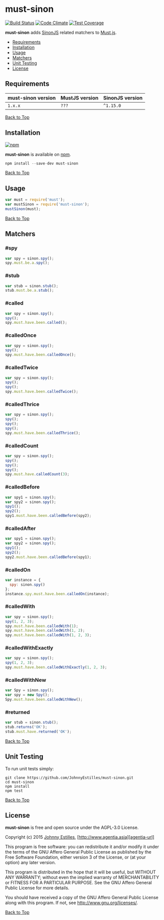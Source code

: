 # <a name="top"></a>must-sinon

[![Build Status][travis-badge]][travis-url]
[![Code Climate][gpa-badge]][codeclimate-url]
[![Test Coverage][coverage-badge]][codeclimate-url]

**must-sinon** adds [SinonJS][sinon-url] related matchers to [Must.js][must-url].

- [Requirements](#requirements)
- [Installation](#installation)
- [Usage](#usage)
- [Matchers](#matchers)
- [Unit Testing](#unit-testing)
- [License](#license)

<a name="requirements"></a>
## Requirements

must-sinon version | MustJS version | SinonJS version
------------------ | -------------- | ---------------
`1.x.x` | `???` | `^1.15.0`

[Back to Top](#top)

<a name="installation"></a>
## Installation
[![npm][npm-badge]][npm-url]

**must-sinon** is available on [npm][npm-url].

```js
npm install --save-dev must-sinon
```

[Back to Top](#top)

<a name="usage"></a>
## Usage
```js
var must = require('must');
var mustSinon = require('must-sinon');
mustSinon(must);
```

[Back to Top](#top)

<a name="matchers"></a>
## Matchers

### #spy
```js
var spy = sinon.spy();
spy.must.be.a.spy();
```

### #stub
```js
var stub = sinon.stub();
stub.must.be.a.stub();
```

### #called
```js
var spy = sinon.spy();
spy();
spy.must.have.been.called();
```

### #calledOnce
```js
var spy = sinon.spy();
spy();
spy.must.have.been.calledOnce();
```

### #calledTwice
```js
var spy = sinon.spy();
spy();
spy();
spy.must.have.been.calledTwice();
```

### #calledThrice
```js
var spy = sinon.spy();
spy();
spy();
spy();
spy.must.have.been.calledThrice();
```

### #calledCount
```js
var spy = sinon.spy();
spy();
spy();
spy();
spy.must.have.calledCount(3);
```

### #calledBefore
```js
var spy1 = sinon.spy();
var spy2 = sinon.spy();
spy1();
spy2();
spy1.must.have.been.calledBefore(spy2);
```

### #calledAfter
```js
var spy1 = sinon.spy();
var spy2 = sinon.spy();
spy1();
spy2();
spy2.must.have.been.calledBefore(spy1);
```

### #calledOn
```js
var instance = {
  spy: sinon.spy()
};
instance.spy.must.have.been.calledOn(instance);
```

### #calledWith
```js
var spy = sinon.spy();
spy(1, 2, 3);
spy.must.have.been.calledWith(1);
spy.must.have.been.calledWith(1, 2);
spy.must.have.been.calledWith(1, 2, 3);
```

### #calledWithExactly
```js
var spy = sinon.spy();
spy(1, 2, 3);
spy.must.have.been.calledWithExactly(1, 2, 3);
```

### #calledWithNew
```js
var Spy = sinon.spy();
var spy = new Spy();
Spy.must.have.been.calledWithNew();
```

### #returned
```js
var stub = sinon.stub();
stub.returns('OK');
stub.must.have.returned('OK');
```

[Back to Top](#top)

<a name="unit-testing"></a>
## Unit Testing
To run unit tests simply:

```
git clone https://github.com/JohnnyEstilles/must-sinon.git
cd must-sinon
npm install
npm test
```

[Back to Top](#top)

<a name="license"></a>
## License
**must-sinon** is free and open source under the AGPL-3.0 License.

Copyright (c) 2015 [Johnny Estilles][jme-url], [http://www.agentia.asia][agentia-url]

This program is free software: you can redistribute it and/or modify
it under the terms of the GNU Affero General Public License as
published by the Free Software Foundation, either version 3 of the
License, or (at your option) any later version.

This program is distributed in the hope that it will be useful,
but WITHOUT ANY WARRANTY; without even the implied warranty of
MERCHANTABILITY or FITNESS FOR A PARTICULAR PURPOSE.  See the
GNU Affero General Public License for more details.

You should have received a copy of the GNU Affero General Public License
along with this program.  If not, see <http://www.gnu.org/licenses/>.

[Back to Top](#top)

[jme-url]: https://github.com/JohnnyEstilles
[agentia-url]: http://www.agentia.asia

[travis-badge]: https://travis-ci.org/JohnnyEstilles/must-sinon.svg?branch=master
[travis-url]: https://travis-ci.org/JohnnyEstilles/must-sinon

[codeclimate-url]: https://codeclimate.com/github/JohnnyEstilles/must-sinon
[gpa-badge]: https://codeclimate.com/github/JohnnyEstilles/must-sinon/badges/gpa.svg
[coverage-badge]: https://codeclimate.com/github/JohnnyEstilles/must-sinon/badges/coverage.svg

[npm-badge]: https://badge.fury.io/js/must-sinon.svg
[npm-url]: https://npmjs.org/package/must-sinon

[must-url]: https://github.com/moll/js-must
[sinon-url]: http://sinonjs.org
